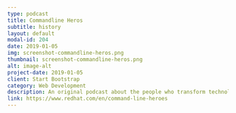 ```yaml
---
type: podcast
title: Commandline Heros
subtitle: history
layout: default
modal-id: 204
date: 2019-01-05
img: screenshot-commandline-heros.png
thumbnail: screenshot-commandline-heros.png
alt: image-alt
project-date: 2019-01-05
client: Start Bootstrap
category: Web Development
description: An original podcast about the people who transform technology from the command line up.
link: https://www.redhat.com/en/command-line-heroes
---
```


